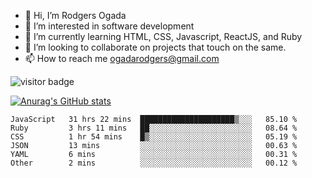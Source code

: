 - 👋 Hi, I’m Rodgers Ogada
- 👀 I’m interested in software development
- 🌱 I’m currently learning HTML, CSS, Javascript, ReactJS, and Ruby
- 💞️ I’m looking to collaborate on projects that touch on the same.
- 📫 How to reach me ogadarodgers@gmail.com

![visitor badge](https://visitor-badge.glitch.me/badge?page_id=ogada-otieno.visitor-badge)

[![Anurag's GitHub stats](https://github-readme-stats.vercel.app/api?username=ogada-otieno)](https://github.com/anuraghazra/github-readme-stats) 
<!--START_SECTION:waka-->

```text
JavaScript   31 hrs 22 mins  █████████████████████▒░░░   85.10 %
Ruby         3 hrs 11 mins   ██░░░░░░░░░░░░░░░░░░░░░░░   08.64 %
CSS          1 hr 54 mins    █▒░░░░░░░░░░░░░░░░░░░░░░░   05.19 %
JSON         13 mins         ░░░░░░░░░░░░░░░░░░░░░░░░░   00.63 %
YAML         6 mins          ░░░░░░░░░░░░░░░░░░░░░░░░░   00.31 %
Other        2 mins          ░░░░░░░░░░░░░░░░░░░░░░░░░   00.12 %
```

<!--END_SECTION:waka-->

<!---
ogada-otieno/ogada-otieno is a ✨ special ✨ repository because its `README.md` (this file) appears on your GitHub profile.
You can click the Preview link to take a look at your changes.
--->
